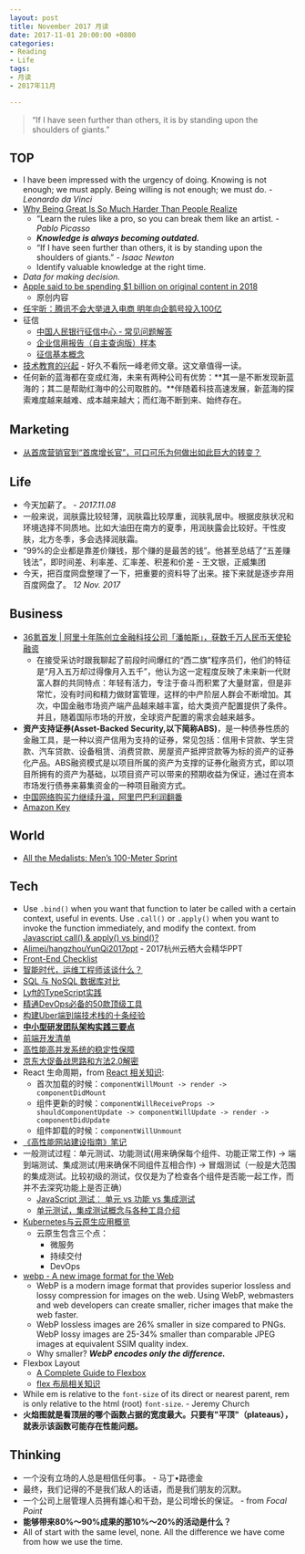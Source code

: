 ```yaml
---
layout: post
title: November 2017 月读
date: 2017-11-01 20:00:00 +0800
categories:
- Reading
- Life
tags:
- 月读
- 2017年11月

---
```


<blockquote class="blockquote-center">
<p>“If I have seen further than others, it is by standing upon the shoulders of giants.”</p>
</blockquote>

## TOP

- I have been impressed with the urgency of doing. Knowing is not enough; we must apply. Being willing is not enough; we must do. *-Leonardo da Vinci*
- [Why Being Great Is So Much Harder Than People Realize](https://medium.com/the-mission/why-being-great-is-so-much-harder-than-people-realize-c91616b18bc9)
	- “Learn the rules like a pro, so you can break them like an artist. *- Pablo Picasso*
	- ***Knowledge is always becoming outdated.***
	- “If I have seen further than others, it is by standing upon the shoulders of giants.” *-  Isaac Newton*
	- Identify valuable knowledge at the right time.
- *Data for making decision.*
- [Apple said to be spending $1 billion on original content in 2018](https://techcrunch.com/2017/08/16/apple-said-to-be-spending-1-billion-on-original-content-in-2018/)
	- 原创内容
- [任宇昕：腾讯不会大举进入电商 明年向企鹅号投入100亿](http://www.sohu.com/a/203039823_115565)
- 征信
	- [中国人民银行征信中心 - 常见问题解答](http://www.pbccrc.org.cn/zxzx/kefzx/201401/9435199b9a284116b89b27faa6c9408d.shtml)
	- [企业信用报告（自主查询版）样本](http://www.pbccrc.org.cn/zxzx/qyzx/201401/9d21885d4aca4865816d9ed223ce2b74.shtml)
	- [征信基本概念](http://www.pbccrc.org.cn/zxzx/zxzs/201401/87814073facf4b9795480d40fd626467.shtml)
- [技术教育的兴起](http://www.ruanyifeng.com/blog/2017/11/technology-training.html) - 好久不看阮一峰老师文章。这文章值得一读。
- 任何新的蓝海都在变成红海，未来有两种公司有优势：**其一是不断发现新蓝海的；其二是帮助红海中的公司取胜的。**伴随着科技高速发展，新蓝海的探索难度越来越难、成本越来越大；而红海不断到来、始终存在。

## Marketing

- [从首席营销官到“首席增长官”，可口可乐为何做出如此巨大的转变？](https://mp.weixin.qq.com/s/iiuopK4baBh7Mug-Qr2pHg)

## Life

- 今天加薪了。 - *2017.11.08*
- 一般来说，润肤露比较轻薄，润肤霜比较厚重，润肤乳居中。根据皮肤状况和环境选择不同质地。比如大油田在南方的夏季，用润肤露会比较好。干性皮肤，北方冬季，多会选择润肤霜。
- “99%的企业都是靠差价赚钱，那个赚的是最苦的钱”。他甚至总结了“五差赚钱法”，即时间差、利率差、汇率差、积差和价差 - 王文银，正威集团
- 今天，把百度网盘整理了一下，把重要的资料导了出来。接下来就是逐步弃用百度网盘了。 *12 Nov. 2017*


## Business

- [36氪首发 | 阿里十年陈创立金融科技公司「潘帕斯」，获数千万人民币天使轮融资](http://36kr.com/p/5099959.html)
	- 在接受采访时跟我聊起了前段时间爆红的“西二旗”程序员们，他们的特征是“月入五万却过得像月入五千”，他认为这一定程度反映了未来新一代财富人群的共同特点：年轻有活力，专注于奋斗而积累了大量财富，但是非常忙，没有时间和精力做财富管理，这样的中产阶层人群会不断增加。其次，中国金融市场资产端产品越来越丰富，给大类资产配置提供了条件。并且，随着国际市场的开放，全球资产配置的需求会越来越多。
- **资产支持证券(Asset-Backed Security,以下简称ABS)**，是一种债券性质的金融工具，是一种以资产信用为支持的证券，常见包括：信用卡贷款、学生贷款、汽车贷款、设备租赁、消费贷款、房屋资产抵押贷款等为标的资产的证券化产品。ABS融资模式是以项目所属的资产为支撑的证券化融资方式，即以项目所拥有的资产为基础，以项目资产可以带来的预期收益为保证，通过在资本市场发行债券来募集资金的一种项目融资方式。
- [中国网络购买力继续升温，阿里巴巴利润翻番](https://cn.nytimes.com/business/20171103/alibaba-earnings/)
- [Amazon Key](https://www.amazon.com/b?&node=17285120011)

## World

- [All the Medalists: Men’s 100-Meter Sprint](http://www.nytimes.com/interactive/2012/08/05/sports/olympics/the-100-meter-dash-one-race-every-medalist-ever.html)

## Tech

- Use `.bind()` when you want that function to later be called with a certain context, useful in events. Use `.call()` or `.apply()` when you want to invoke the function immediately, and modify the context. from [Javascript call() & apply() vs bind()?](https://stackoverflow.com/questions/15455009/javascript-call-apply-vs-bind)
- [Alimei/hangzhouYunQi2017ppt](https://github.com/Alimei/hangzhouYunQi2017ppt) - 2017杭州云栖大会精华PPT
- [Front-End Checklist](https://github.com/thedaviddias/Front-End-Checklist)
- [智能时代，运维工程师该谈什么？](https://mp.weixin.qq.com/s?__biz=MzIzNjUxMzk2NQ==&mid=2247485869&idx=1&sn=18b268912d1a9379c73815bec89798c7)
- [SQL 与 NoSQL 数据库对比](https://aws.amazon.com/cn/nosql/)
- [Lyft的TypeScript实践](http://www.infoq.com/cn/news/2017/10/TypeScript-practice-Lyft)
- [精通DevOps必备的50款顶级工具](https://mp.weixin.qq.com/s?__biz=MzIzNjUxMzk2NQ==&mid=2247485863&idx=1&sn=176f93a62583372e401dd2720d79e11d&chksm=e8d7f665dfa07f73bdeb57dd954f875a267d0b3afefa0afcf62d1d6d6d87020c7915b044327e&scene=27#wechat_redirect)
- [构建Uber端到端技术栈的十条经验](http://www.infoq.com/cn/news/2017/10/building-uber-tech-stack-10-tips)
- [**中小型研发团队架构实践三要点**](https://mp.weixin.qq.com/s?__biz=MzIwMzg1ODcwMw==&mid=2247486905&idx=1&sn=e562243e2ba9330ac70f6546cf7da222)
- [前端开发清单](https://github.com/JohnsenZhou/Front-End-Checklist)
- [高性能高并发系统的稳定性保障](https://juejin.im/entry/585a50feac502e00671121e1)
- [京东大促备战思路和方法2.0解密](https://mp.weixin.qq.com/s?__biz=MzIwODA4NjMwNA==&mid=2652898119&idx=1&sn=07d8ed6395a035018bd8fadbbc93ee59)
- React 生命周期，from [React 相关知识](https://github.com/wy-ei/notebook/issues/27):		
	- 首次加载的时候：`componentWillMount -> render -> componentDidMount`
	- 组件更新的时候：`componentWillReceiveProps -> shouldComponentUpdate -> componentWillUpdate -> render -> componentDidUpdate`
	- 组件卸载的时候：`componentWillUnmount`
- [《高性能网站建设指南》笔记](https://github.com/wy-ei/notebook/issues/15)
- 一般测试过程：单元测试、功能测试(用来确保每个组件、功能正常工作) -> 端到端测试、集成测试(用来确保不同组件互相合作) -> 冒烟测试（一般是大范围的集成测试。比较初级的测试，仅仅是为了检查各个组件是否能一起工作，而并不去深究功能上是否正确）
	- [JavaScript 测试︰ 单元 vs 功能 vs 集成测试](https://juejin.im/entry/584ab2dc128fe1006c7cdc11)
	- [单元测试，集成测试概念与各种工具介绍](http://blog.csdn.net/fireofjava/article/details/12834599)
- [Kubernetes与云原生应用概览](https://mp.weixin.qq.com/s/t03np4jreW2iLxP6uiG9ag)
	- 云原生包含三个点：
		- 微服务
		- 持续交付
		- DevOps 
- [webp - A new image format for the Web](https://developers.google.com/speed/webp/)
	- WebP is a modern image format that provides superior lossless and lossy compression for images on the web. Using WebP, webmasters and web developers can create smaller, richer images that make the web faster.
	- WebP lossless images are 26% smaller in size compared to PNGs. WebP lossy images are 25-34% smaller than comparable JPEG images at equivalent SSIM quality index.
	- Why smaller? ***WebP encodes only the difference.***
- Flexbox Layout
	- [A Complete Guide to Flexbox](https://css-tricks.com/snippets/css/a-guide-to-flexbox/)
	- [flex 布局相关知识](https://github.com/wy-ei/notebook/issues/14)
- While em is relative to the `font-size` of its direct or nearest parent, rem is only relative to the html (root) `font-size`. - Jeremy Church
- **火焰图就是看顶层的哪个函数占据的宽度最大。只要有"平顶"（plateaus），就表示该函数可能存在性能问题。**


## Thinking

- 一个没有立场的人总是相信任何事。 - 马丁•路德金
- 最终，我们记得的不是我们敌人的话语，而是我们朋友的沉默。
- 一个公司上层管理人员拥有雄心和干劲，是公司增长的保证。 - from *Focal Point*
- **能够带来80%～90%成果的那10%～20%的活动是什么？**
- All of start with the same level, none. All the difference we have come from how we use the time.
